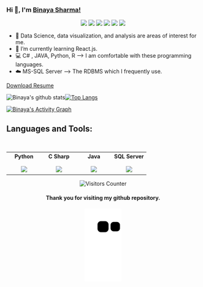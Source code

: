 ### Hi 👋,  I'm [Binaya Sharma!](https://sharmabinaya.com.np/) 

<p align="center">
<a href = "https://www.linkedin.com/in/binayasharma/"><img src="https://github.com/mebinaya/mebinaya/blob/main/Icons/icons8-linkedin-48.png"/></a>
<a href = "https://twitter.com/binayasharma_"><img src="https://github.com/mebinaya/mebinaya/blob/main/Icons/icons8-twitter-48.png"/></a>
<a href = "https://www.instagram.com/sbinaya_/"><img src="https://github.com/mebinaya/mebinaya/blob/main/Icons/icons8-instagram-48.png"/></a>
<a href = "https://www.youtube.com/channel/"><img src="https://github.com/mebinaya/mebinaya/blob/main/Icons/icons8-youtube-48.png"/></a>
<a href="mailto:mebinayasharma@gmail.com"><img src="https://github.com/mebinaya/mebinaya/blob/main/Icons/icons8-gmail-48.png"></a>
<a href="https://sharmabinaya.com.np"><img src="https://github.com/mebinaya/mebinaya/blob/main/Icons/icons8-website-48.png"></a>
</p>


- 👀 Data Science, data visualization, and analysis are areas of interest for me.
- 🌱 I’m currently learning React.js.
- 💻 C# , JAVA, Python, R --> I am comfortable with these programming languages. 
- ☁️ MS-SQL Server --> The RDBMS which I frequently use.
<!--- - 💞️ I’m looking to collaborate on ... --->


[Download Resume](https://sharmabinaya.com.np/)

<!-- ![Binaya's GitHub stats](https://github-readme-stats.vercel.app/api?username=mebinaya&show_icons=true&theme=radical) -->

<!-- [![Top Langs](https://github-readme-stats.vercel.app/api/top-langs/?username=mebinaya&layout=compact)](https://github.com/mebinaya/github-readme-stats) -->

![Binaya's github stats](https://github-readme-stats.vercel.app/api?username=mebinaya&count_private=true&show_icons=true&theme=radical)<a href="https://github.com/mebinaya">[![Top Langs](https://github-readme-stats.vercel.app/api/top-langs/?username=mebinaya&layout=compact&theme=dark)](https://github.com/mebinaya)</a>

<a href="https://github.com/mebinaya/github-readme-activity-graph"><img alt="Binaya's Activity Graph" src="https://activity-graph.herokuapp.com/graph?username=mebinaya&bg_color=0D1117&color=5BCDEC&line=5BCDEC&point=FFFFFF&hide_border=true" /></a>

## Languages and Tools:
<br/>
<center>
<table>
<tbody align="center">
   
<td align="center" width="25%">
<span><b><center>Python</center></b></span><br/> 
<img height=75px src="https://img.icons8.com/color/2x/python.png"> 
</td>

<td align="center" width="25%">
<span><b><center>C Sharp</center></b></span><br/> 
<img height=75px src="https://seeklogo.com/images/C/c-sharp-c-logo-02F17714BA-seeklogo.com.png"> 
</td>
     
     
  <td align="center" width="25%">
<span><b><center>Java</center></b></span><br/> 
<img height=75px src="https://seeklogo.com/images/J/java-logo-7833D1D21A-seeklogo.com.png"> 
</td>
     
 <td align="center" width="25%">
<span><b><center>SQL Server</center></b></span><br/> 
<img height=75px src="https://seeklogo.com/images/M/microsoft-sql-server-logo-96AF49E2B3-seeklogo.com.png"> 
</td>
         
   



</tbody>
</table>

<img src="https://visitor-badge.glitch.me/badge?page_id=mebinaya.mebinaya" alt="Visitors Counter">
    
#### <p align="center"> Thank you for visiting my github repository. </p>

<!--     https://dev.to/mishmanners/how-to-enable-github-actions-on-your-profile-readme-for-a-contribution-graph-4l66 -->
<p align="center">
  <img src="https://github.com/mebinaya/mebinaya/raw/output/github-contribution-grid-snake.svg" alt="snake"></center>
</p>
